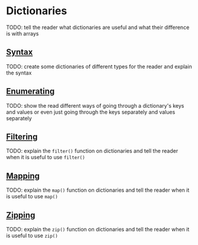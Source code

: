 # Dictionaries

TODO: tell the reader what dictionaries are useful and what their difference is with arrays

## [Syntax](#syntax)

TODO: create some dictionaries of different types for the reader and explain the syntax

## [Enumerating](#enumerating)

TODO: show the read different ways of going through a dictionary's keys and values or even just going through the keys separately and values separately

## [Filtering](#filtering)

TODO: explain the `filter()` function on dictionaries and tell the reader when it is useful to use `filter()`

## [Mapping](#mapping)

TODO: explain the `map()` function on dictionaries and tell the reader when it is useful to use `map()`

## [Zipping](#zipping)

TODO: explain the `zip()` function on dictionaries and tell the reader when it is useful to use `zip()`